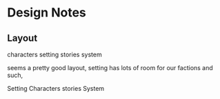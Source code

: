 # Design Notes

## Layout

characters
setting
stories
system

seems a pretty good layout, setting has lots of room for our factions and such, 

Setting
  Characters
  stories
System



